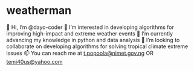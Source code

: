 # weatherman
👋 Hi, I’m @dayo-coder
👀 I’m interested in developing algorithms for improving high-impact and extreme weather events
🌱 I’m currently advancing my knowledge in python and data analysis
💞️ I’m looking to collaborate on developing algorithms for solving tropical climate extreme issues
📫 You can reach me at t.popoola@nimet.gov.ng OR temi40us@yahoo.com
